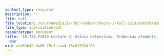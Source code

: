 ```yaml
---
content_type: resource
description: ''
file: null
file_location: /coursemedia/18-785-number-theory-i-fall-2019/ebb53b493a8875c1caa415c8f9934f98_MIT18_785F19_lec7.pdf
file_type: application/pdf
resourcetype: Document
title: '18.785 F2019 Lecture 7: Galois extensions, Frobenius elements, and the Artin
  map'
uid: ebb53b49-3a88-75c1-caa4-15c8f9934f98
---
```

